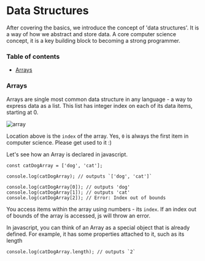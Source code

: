 # Data Structures

After covering the basics, we introduce the concept of 'data structures'. It is a way of how we abstract and store data. A core computer science concept, it is a key building block to becoming a strong programmer.

### Table of contents

- [Arrays](#Arrays)


### Arrays

Arrays are single most common data structure in any language - a way to express data as a list. This list has integer index on each of its data items, starting at 0.

![array](https://i.imgur.com/K4hRofN.png)

Location above is the `index` of the array. Yes, `0` is always the first item in computer science. Please get used to it :)

Let's see how an Array is declared in javascript.

```
const catDogArray = ['dog', 'cat'];

console.log(catDogArray); // outputs `['dog', 'cat']`

console.log(catDogArray[0]); // outputs 'dog'
console.log(catDogArray[1]); // outputs 'cat'
console.log(catDogArray[2]); // Error: Index out of bounds
```
You access items within the array using numbers - its `index`. If an index out of bounds of the array is accessed, js will throw an error.

In javascript, you can think of an Array as a special object that is already defined. For example, it has some properties attached to it, such as its length
```
console.log(catDogArray.length); // outputs `2`
```


